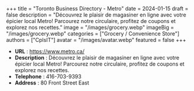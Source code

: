 +++
title = "Toronto Business Directory - Metro"
date = 2024-01-15
draft = false
description = "Découvrez le plaisir de magasiner en ligne avec votre épicier local Metro! Parcourez notre circulaire, profitez de coupons et explorez nos recettes."
image = "/images/grocery.webp"
imageBig = "/images/grocery.webp"
categories = ["Grocery / Convenience Store"]
authors = ["CplsIT"]
avatar = "/images/avatar.webp"
featured = false
+++


* **URL** :  https://www.metro.ca/
* **Description** : Découvrez le plaisir de magasiner en ligne avec votre épicier local Metro! Parcourez notre circulaire, profitez de coupons et explorez nos recettes.
* **Telephone** : 416-703-9393
* **Address** : 80 Front Street East